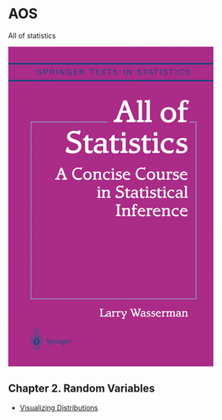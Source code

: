 # AOS
All of statistics

![alt text](./aos_cover.jpg)


## Chapter 2. Random Variables

- [Visualizing Distributions](https://github.com/GunhoChoi/AOS/blob/master/distributions/Distributions.ipynb)
